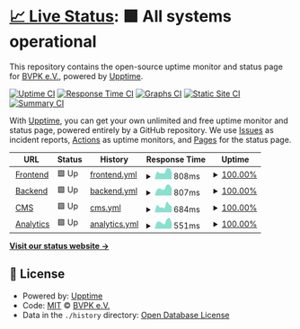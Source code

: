# [📈 Live Status](https://status.bvpk.org): <!--live status--> **🟩 All systems operational**

This repository contains the open-source uptime monitor and status page for [BVPK e.V.](https://bvpk.org), powered by [Upptime](https://github.com/upptime/upptime).

[![Uptime CI](https://github.com/BVPyro/status/workflows/Uptime%20CI/badge.svg)](https://github.com/BVPyro/status/actions?query=workflow%3A%22Uptime+CI%22)
[![Response Time CI](https://github.com/BVPyro/status/workflows/Response%20Time%20CI/badge.svg)](https://github.com/BVPyro/status/actions?query=workflow%3A%22Response+Time+CI%22)
[![Graphs CI](https://github.com/BVPyro/status/workflows/Graphs%20CI/badge.svg)](https://github.com/BVPyro/status/actions?query=workflow%3A%22Graphs+CI%22)
[![Static Site CI](https://github.com/BVPyro/status/workflows/Static%20Site%20CI/badge.svg)](https://github.com/BVPyro/status/actions?query=workflow%3A%22Static+Site+CI%22)
[![Summary CI](https://github.com/BVPyro/status/workflows/Summary%20CI/badge.svg)](https://github.com/BVPyro/status/actions?query=workflow%3A%22Summary+CI%22)

With [Upptime](https://upptime.js.org), you can get your own unlimited and free uptime monitor and status page, powered entirely by a GitHub repository. We use [Issues](https://github.com/BVPyro/status/issues) as incident reports, [Actions](https://github.com/BVPyro/status/actions) as uptime monitors, and [Pages](https://status.bvpk.org) for the status page.

<!--start: status pages-->
<!-- This summary is generated by Upptime (https://github.com/upptime/upptime) -->
<!-- Do not edit this manually, your changes will be overwritten -->
<!-- prettier-ignore -->
| URL | Status | History | Response Time | Uptime |
| --- | ------ | ------- | ------------- | ------ |
| <img alt="" src="https://bvpk.org/favicon/favicon-16x16.png" height="13"> [Frontend](https://bvpk.org) | 🟩 Up | [frontend.yml](https://github.com/BVPyro/status/commits/HEAD/history/frontend.yml) | <details><summary><img alt="Response time graph" src="./graphs/frontend/response-time-week.png" height="20"> 808ms</summary><br><a href="https://status.bvpk.org/history/frontend"><img alt="Response time 933" src="https://img.shields.io/endpoint?url=https%3A%2F%2Fraw.githubusercontent.com%2FBVPyro%2Fstatus%2FHEAD%2Fapi%2Ffrontend%2Fresponse-time.json"></a><br><a href="https://status.bvpk.org/history/frontend"><img alt="24-hour response time 746" src="https://img.shields.io/endpoint?url=https%3A%2F%2Fraw.githubusercontent.com%2FBVPyro%2Fstatus%2FHEAD%2Fapi%2Ffrontend%2Fresponse-time-day.json"></a><br><a href="https://status.bvpk.org/history/frontend"><img alt="7-day response time 808" src="https://img.shields.io/endpoint?url=https%3A%2F%2Fraw.githubusercontent.com%2FBVPyro%2Fstatus%2FHEAD%2Fapi%2Ffrontend%2Fresponse-time-week.json"></a><br><a href="https://status.bvpk.org/history/frontend"><img alt="30-day response time 946" src="https://img.shields.io/endpoint?url=https%3A%2F%2Fraw.githubusercontent.com%2FBVPyro%2Fstatus%2FHEAD%2Fapi%2Ffrontend%2Fresponse-time-month.json"></a><br><a href="https://status.bvpk.org/history/frontend"><img alt="1-year response time 933" src="https://img.shields.io/endpoint?url=https%3A%2F%2Fraw.githubusercontent.com%2FBVPyro%2Fstatus%2FHEAD%2Fapi%2Ffrontend%2Fresponse-time-year.json"></a></details> | <details><summary><a href="https://status.bvpk.org/history/frontend">100.00%</a></summary><a href="https://status.bvpk.org/history/frontend"><img alt="All-time uptime 99.92%" src="https://img.shields.io/endpoint?url=https%3A%2F%2Fraw.githubusercontent.com%2FBVPyro%2Fstatus%2FHEAD%2Fapi%2Ffrontend%2Fuptime.json"></a><br><a href="https://status.bvpk.org/history/frontend"><img alt="24-hour uptime 100.00%" src="https://img.shields.io/endpoint?url=https%3A%2F%2Fraw.githubusercontent.com%2FBVPyro%2Fstatus%2FHEAD%2Fapi%2Ffrontend%2Fuptime-day.json"></a><br><a href="https://status.bvpk.org/history/frontend"><img alt="7-day uptime 100.00%" src="https://img.shields.io/endpoint?url=https%3A%2F%2Fraw.githubusercontent.com%2FBVPyro%2Fstatus%2FHEAD%2Fapi%2Ffrontend%2Fuptime-week.json"></a><br><a href="https://status.bvpk.org/history/frontend"><img alt="30-day uptime 100.00%" src="https://img.shields.io/endpoint?url=https%3A%2F%2Fraw.githubusercontent.com%2FBVPyro%2Fstatus%2FHEAD%2Fapi%2Ffrontend%2Fuptime-month.json"></a><br><a href="https://status.bvpk.org/history/frontend"><img alt="1-year uptime 99.92%" src="https://img.shields.io/endpoint?url=https%3A%2F%2Fraw.githubusercontent.com%2FBVPyro%2Fstatus%2FHEAD%2Fapi%2Ffrontend%2Fuptime-year.json"></a></details>
| <img alt="" src="https://db.bvpk.org/dashboard/favicon-32.png" height="13"> [Backend](https://db.bvpk.org) | 🟩 Up | [backend.yml](https://github.com/BVPyro/status/commits/HEAD/history/backend.yml) | <details><summary><img alt="Response time graph" src="./graphs/backend/response-time-week.png" height="20"> 807ms</summary><br><a href="https://status.bvpk.org/history/backend"><img alt="Response time 857" src="https://img.shields.io/endpoint?url=https%3A%2F%2Fraw.githubusercontent.com%2FBVPyro%2Fstatus%2FHEAD%2Fapi%2Fbackend%2Fresponse-time.json"></a><br><a href="https://status.bvpk.org/history/backend"><img alt="24-hour response time 764" src="https://img.shields.io/endpoint?url=https%3A%2F%2Fraw.githubusercontent.com%2FBVPyro%2Fstatus%2FHEAD%2Fapi%2Fbackend%2Fresponse-time-day.json"></a><br><a href="https://status.bvpk.org/history/backend"><img alt="7-day response time 807" src="https://img.shields.io/endpoint?url=https%3A%2F%2Fraw.githubusercontent.com%2FBVPyro%2Fstatus%2FHEAD%2Fapi%2Fbackend%2Fresponse-time-week.json"></a><br><a href="https://status.bvpk.org/history/backend"><img alt="30-day response time 881" src="https://img.shields.io/endpoint?url=https%3A%2F%2Fraw.githubusercontent.com%2FBVPyro%2Fstatus%2FHEAD%2Fapi%2Fbackend%2Fresponse-time-month.json"></a><br><a href="https://status.bvpk.org/history/backend"><img alt="1-year response time 857" src="https://img.shields.io/endpoint?url=https%3A%2F%2Fraw.githubusercontent.com%2FBVPyro%2Fstatus%2FHEAD%2Fapi%2Fbackend%2Fresponse-time-year.json"></a></details> | <details><summary><a href="https://status.bvpk.org/history/backend">100.00%</a></summary><a href="https://status.bvpk.org/history/backend"><img alt="All-time uptime 99.91%" src="https://img.shields.io/endpoint?url=https%3A%2F%2Fraw.githubusercontent.com%2FBVPyro%2Fstatus%2FHEAD%2Fapi%2Fbackend%2Fuptime.json"></a><br><a href="https://status.bvpk.org/history/backend"><img alt="24-hour uptime 100.00%" src="https://img.shields.io/endpoint?url=https%3A%2F%2Fraw.githubusercontent.com%2FBVPyro%2Fstatus%2FHEAD%2Fapi%2Fbackend%2Fuptime-day.json"></a><br><a href="https://status.bvpk.org/history/backend"><img alt="7-day uptime 100.00%" src="https://img.shields.io/endpoint?url=https%3A%2F%2Fraw.githubusercontent.com%2FBVPyro%2Fstatus%2FHEAD%2Fapi%2Fbackend%2Fuptime-week.json"></a><br><a href="https://status.bvpk.org/history/backend"><img alt="30-day uptime 100.00%" src="https://img.shields.io/endpoint?url=https%3A%2F%2Fraw.githubusercontent.com%2FBVPyro%2Fstatus%2FHEAD%2Fapi%2Fbackend%2Fuptime-month.json"></a><br><a href="https://status.bvpk.org/history/backend"><img alt="1-year uptime 99.91%" src="https://img.shields.io/endpoint?url=https%3A%2F%2Fraw.githubusercontent.com%2FBVPyro%2Fstatus%2FHEAD%2Fapi%2Fbackend%2Fuptime-year.json"></a></details>
| <img alt="" src="https://cms.bvpk.org/admin/img/icons/android-chrome-512x512.png" height="13"> [CMS](https://cms.bvpk.org) | 🟩 Up | [cms.yml](https://github.com/BVPyro/status/commits/HEAD/history/cms.yml) | <details><summary><img alt="Response time graph" src="./graphs/cms/response-time-week.png" height="20"> 684ms</summary><br><a href="https://status.bvpk.org/history/cms"><img alt="Response time 718" src="https://img.shields.io/endpoint?url=https%3A%2F%2Fraw.githubusercontent.com%2FBVPyro%2Fstatus%2FHEAD%2Fapi%2Fcms%2Fresponse-time.json"></a><br><a href="https://status.bvpk.org/history/cms"><img alt="24-hour response time 634" src="https://img.shields.io/endpoint?url=https%3A%2F%2Fraw.githubusercontent.com%2FBVPyro%2Fstatus%2FHEAD%2Fapi%2Fcms%2Fresponse-time-day.json"></a><br><a href="https://status.bvpk.org/history/cms"><img alt="7-day response time 684" src="https://img.shields.io/endpoint?url=https%3A%2F%2Fraw.githubusercontent.com%2FBVPyro%2Fstatus%2FHEAD%2Fapi%2Fcms%2Fresponse-time-week.json"></a><br><a href="https://status.bvpk.org/history/cms"><img alt="30-day response time 703" src="https://img.shields.io/endpoint?url=https%3A%2F%2Fraw.githubusercontent.com%2FBVPyro%2Fstatus%2FHEAD%2Fapi%2Fcms%2Fresponse-time-month.json"></a><br><a href="https://status.bvpk.org/history/cms"><img alt="1-year response time 718" src="https://img.shields.io/endpoint?url=https%3A%2F%2Fraw.githubusercontent.com%2FBVPyro%2Fstatus%2FHEAD%2Fapi%2Fcms%2Fresponse-time-year.json"></a></details> | <details><summary><a href="https://status.bvpk.org/history/cms">100.00%</a></summary><a href="https://status.bvpk.org/history/cms"><img alt="All-time uptime 99.92%" src="https://img.shields.io/endpoint?url=https%3A%2F%2Fraw.githubusercontent.com%2FBVPyro%2Fstatus%2FHEAD%2Fapi%2Fcms%2Fuptime.json"></a><br><a href="https://status.bvpk.org/history/cms"><img alt="24-hour uptime 100.00%" src="https://img.shields.io/endpoint?url=https%3A%2F%2Fraw.githubusercontent.com%2FBVPyro%2Fstatus%2FHEAD%2Fapi%2Fcms%2Fuptime-day.json"></a><br><a href="https://status.bvpk.org/history/cms"><img alt="7-day uptime 100.00%" src="https://img.shields.io/endpoint?url=https%3A%2F%2Fraw.githubusercontent.com%2FBVPyro%2Fstatus%2FHEAD%2Fapi%2Fcms%2Fuptime-week.json"></a><br><a href="https://status.bvpk.org/history/cms"><img alt="30-day uptime 100.00%" src="https://img.shields.io/endpoint?url=https%3A%2F%2Fraw.githubusercontent.com%2FBVPyro%2Fstatus%2FHEAD%2Fapi%2Fcms%2Fuptime-month.json"></a><br><a href="https://status.bvpk.org/history/cms"><img alt="1-year uptime 99.92%" src="https://img.shields.io/endpoint?url=https%3A%2F%2Fraw.githubusercontent.com%2FBVPyro%2Fstatus%2FHEAD%2Fapi%2Fcms%2Fuptime-year.json"></a></details>
| <img alt="" src="https://umami.bvpk.org/favicon-16x16.png" height="13"> [Analytics](https://umami.bvpk.org) | 🟩 Up | [analytics.yml](https://github.com/BVPyro/status/commits/HEAD/history/analytics.yml) | <details><summary><img alt="Response time graph" src="./graphs/analytics/response-time-week.png" height="20"> 551ms</summary><br><a href="https://status.bvpk.org/history/analytics"><img alt="Response time 561" src="https://img.shields.io/endpoint?url=https%3A%2F%2Fraw.githubusercontent.com%2FBVPyro%2Fstatus%2FHEAD%2Fapi%2Fanalytics%2Fresponse-time.json"></a><br><a href="https://status.bvpk.org/history/analytics"><img alt="24-hour response time 459" src="https://img.shields.io/endpoint?url=https%3A%2F%2Fraw.githubusercontent.com%2FBVPyro%2Fstatus%2FHEAD%2Fapi%2Fanalytics%2Fresponse-time-day.json"></a><br><a href="https://status.bvpk.org/history/analytics"><img alt="7-day response time 551" src="https://img.shields.io/endpoint?url=https%3A%2F%2Fraw.githubusercontent.com%2FBVPyro%2Fstatus%2FHEAD%2Fapi%2Fanalytics%2Fresponse-time-week.json"></a><br><a href="https://status.bvpk.org/history/analytics"><img alt="30-day response time 590" src="https://img.shields.io/endpoint?url=https%3A%2F%2Fraw.githubusercontent.com%2FBVPyro%2Fstatus%2FHEAD%2Fapi%2Fanalytics%2Fresponse-time-month.json"></a><br><a href="https://status.bvpk.org/history/analytics"><img alt="1-year response time 561" src="https://img.shields.io/endpoint?url=https%3A%2F%2Fraw.githubusercontent.com%2FBVPyro%2Fstatus%2FHEAD%2Fapi%2Fanalytics%2Fresponse-time-year.json"></a></details> | <details><summary><a href="https://status.bvpk.org/history/analytics">100.00%</a></summary><a href="https://status.bvpk.org/history/analytics"><img alt="All-time uptime 99.91%" src="https://img.shields.io/endpoint?url=https%3A%2F%2Fraw.githubusercontent.com%2FBVPyro%2Fstatus%2FHEAD%2Fapi%2Fanalytics%2Fuptime.json"></a><br><a href="https://status.bvpk.org/history/analytics"><img alt="24-hour uptime 100.00%" src="https://img.shields.io/endpoint?url=https%3A%2F%2Fraw.githubusercontent.com%2FBVPyro%2Fstatus%2FHEAD%2Fapi%2Fanalytics%2Fuptime-day.json"></a><br><a href="https://status.bvpk.org/history/analytics"><img alt="7-day uptime 100.00%" src="https://img.shields.io/endpoint?url=https%3A%2F%2Fraw.githubusercontent.com%2FBVPyro%2Fstatus%2FHEAD%2Fapi%2Fanalytics%2Fuptime-week.json"></a><br><a href="https://status.bvpk.org/history/analytics"><img alt="30-day uptime 100.00%" src="https://img.shields.io/endpoint?url=https%3A%2F%2Fraw.githubusercontent.com%2FBVPyro%2Fstatus%2FHEAD%2Fapi%2Fanalytics%2Fuptime-month.json"></a><br><a href="https://status.bvpk.org/history/analytics"><img alt="1-year uptime 99.91%" src="https://img.shields.io/endpoint?url=https%3A%2F%2Fraw.githubusercontent.com%2FBVPyro%2Fstatus%2FHEAD%2Fapi%2Fanalytics%2Fuptime-year.json"></a></details>

<!--end: status pages-->

[**Visit our status website →**](https://status.bvpk.org)

## 📄 License

- Powered by: [Upptime](https://github.com/upptime/upptime)
- Code: [MIT](./LICENSE) © [BVPK e.V.](https://bvpk.org)
- Data in the `./history` directory: [Open Database License](https://opendatacommons.org/licenses/odbl/1-0/)
